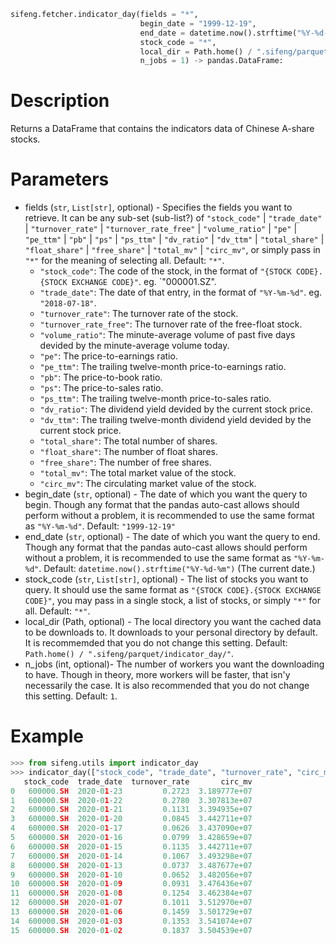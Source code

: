 ```python
sifeng.fetcher.indicator_day(fields = "*",
                             begin_date = "1999-12-19",
                             end_date = datetime.now().strftime("%Y-%d-%m"),
                             stock_code = "*",
                             local_dir = Path.home() / ".sifeng/parquet/indicator_day/",
                             n_jobs = 1) -> pandas.DataFrame:
```

# Description

Returns a DataFrame that contains the indicators data of Chinese A-share stocks.

# Parameters

- fields (`str`, `List[str]`, optional) - Specifies the fields you want to retrieve. It can be any sub-set (sub-list?) of `"stock_code"` | `"trade_date"` | `"turnover_rate"` | `"turnover_rate_free"` | `"volume_ratio"` | `"pe"` | `"pe_ttm"` | `"pb"` | `"ps"` | `"ps_ttm"` | `"dv_ratio"` | `"dv_ttm"` | `"total_share"` | `"float_share"` | `"free_share"` | `"total_mv"` | `"circ_mv"`, or simply pass in `"*"` for the meaning of selecting all. Default: `"*"`.
  - `"stock_code"`: The code of the stock, in the format of `"{STOCK CODE}.{STOCK EXCHANGE CODE}"`. eg. `"000001.SZ".
  - `"trade_date"`: The date of that entry, in the format of `"%Y-%m-%d"`. eg. `"2018-07-18"`.
  - `"turnover_rate"`: The turnover rate of the stock.
  - `"turnover_rate_free"`: The turnover rate of the free-float stock.
  - `"volume_ratio"`: The minute-average volume of past five days devided by the minute-average volume today.
  - `"pe"`: The price-to-earnings ratio.
  - `"pe_ttm"`: The trailing twelve-month price-to-earnings ratio.
  - `"pb"`: The price-to-book ratio.
  - `"ps"`: The price-to-sales ratio.
  - `"ps_ttm"`: The trailing twelve-month price-to-sales ratio.
  - `"dv_ratio"`: The dividend yield devided by the current stock price.
  - `"dv_ttm"`: The trailing twelve-month dividend yield devided by the current stock price.
  - `"total_share"`: The total number of shares.
  - `"float_share"`: The number of float shares.
  - `"free_share"`: The number of free shares.
  - `"total_mv"`: The total market value of the stock.
  - `"circ_mv"`: The circulating market value of the stock.
- begin_date (`str`, optional) - The date of which you want the query to begin. Though any format that the pandas auto-cast allows should perform without a problem, it is recommended to use the same format as `"%Y-%m-%d"`. Default: `"1999-12-19"`
- end_date (`str`, optional) - The date of which you want the query to end. Though any format that the pandas auto-cast allows should perform without a problem, it is recommended to use the same format as `"%Y-%m-%d"`. Default: `datetime.now().strftime("%Y-%d-%m")` (The current date.)
- stock_code (`str`, `List[str]`, optional) - The list of stocks you want to query. It should use the same format as `"{STOCK CODE}.{STOCK EXCHANGE CODE}"`, you may pass in a single stock, a list of stocks, or simply `"*"` for all. Default: `"*"`.
- local_dir (Path, optional) - The local directory you want the cached data to be downloads to. It downloads to your personal directory by default. It is recommemded that you do not change this setting. Default: `Path.home() / ".sifeng/parquet/indicator_day/"`.
- n_jobs (int, optional)- The number of workers you want the downloading to have. Though in theory, more workers will be faster, that isn'y necessarily the case. It is also recommended that you do not change this setting. Default: `1`.

# Example

```python
>>> from sifeng.utils import indicator_day
>>> indicator_day(["stock_code", "trade_date", "turnover_rate", "circ_mv"], begin_date="2020-01-01", end_date="2020-01-31", stock_code="600000.SH")
   stock_code  trade_date  turnover_rate       circ_mv
0   600000.SH  2020-01-23         0.2723  3.189777e+07
1   600000.SH  2020-01-22         0.2780  3.307813e+07
2   600000.SH  2020-01-21         0.1131  3.394935e+07
3   600000.SH  2020-01-20         0.0845  3.442711e+07
4   600000.SH  2020-01-17         0.0626  3.437090e+07
5   600000.SH  2020-01-16         0.0799  3.428659e+07
6   600000.SH  2020-01-15         0.1135  3.442711e+07
7   600000.SH  2020-01-14         0.1067  3.493298e+07
8   600000.SH  2020-01-13         0.0737  3.487677e+07
9   600000.SH  2020-01-10         0.0652  3.482056e+07
10  600000.SH  2020-01-09         0.0931  3.476436e+07
11  600000.SH  2020-01-08         0.1254  3.462384e+07
12  600000.SH  2020-01-07         0.1011  3.512970e+07
13  600000.SH  2020-01-06         0.1459  3.501729e+07
14  600000.SH  2020-01-03         0.1353  3.541074e+07
15  600000.SH  2020-01-02         0.1837  3.504539e+07
```
